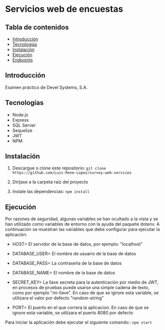 # Servicios web de encuestas

## Tabla de contenidos

* [Introducción](#introducción)
* [Tecnologías](#tecnologias)
* [Instalación](#instalación)
* [Ejecución](#ejecución)
* [Endpoints](#endpoints)

## Introducción

Examen práctico de Devel Systems, S.A.

## Tecnologías

* Node.js
* Express
* SQL Server
* Sequelize
* JWT
* NPM

## Instalación

1. Descargue o clone este repositorio: `git clone https://github.com/Luis-Rene-Lopez/survey-web-services`

2. Diríjase a la carpeta raíz del proyecto

3. Instale las dependencias: `npm install`

## Ejecución

Por razones de seguridad, algunas variables se han ocultado a la vista y se han utilizado como variables de entorno con la ayuda del paquete dotenv. A continuación se muestran las variables que debe configurar para ejecutar la aplicación:

* HOST= El servidor de la base de datos, por ejemplo: "localhost"

* DATABASE_USER= El nombre de usuario de la base de datos

* DATABASE_PASS= La contraseña de la base de datos

* DATABASE_NAME= El nombre de la base de datos

* SECRET_KEY= La llave secreta para la autenticación por medio de JWT, en procesos de pruebas puede usarse una simple cadena de texto, como por ejemplo "mi-llave". En caso de que se ignore esta variable, se utilizara el valor por defecto "random-string" 

* PORT= El puerto en el que correra la aplicacion. En caso de que se ignore esta variable, se utilizara el puerto 8080 por defecto

Para iniciar la aplicación debe ejecutar el siguiente comando:: `npm start`